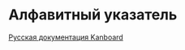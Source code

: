Алфавитный указатель
====================



 



 



[Русская документация Kanboard](http://Kanboard.ru/doc/)

